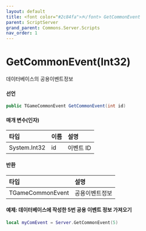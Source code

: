 ```yaml
---
layout: default
title: <font color="#2c84fa">𝑓</font> GetCommonEvent
parent: ScriptServer
grand_parent: Commons.Server.Scripts
nav_order: 1
---
```


<!-- 아래로 편집 -->

# GetCommonEvent(Int32)
데이터베이스의 공용이벤트정보

#### 선언
```cs
public TGameCommonEvent GetCommonEvent(int id)
```

#### 매개 변수(인자)

|타입|이름|설명|
|:-|:-|:-|
|System.Int32|id|이벤트 ID|

#### 반환    

|타입|설명|
|:-|:-|
|TGameCommonEvent|공용이벤트정보|

#### 예제: 데이터베이스에 작성한 5번 공용 이벤트 정보 가져오기
```lua
local myComEvent = Server.GetCommonEvent(5)
```